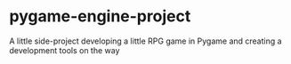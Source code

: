 # pygame-engine-project
A little side-project developing a little RPG game in Pygame and creating a development tools on the way
